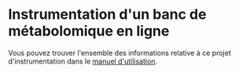 # Instrumentation d'un banc de métabolomique en ligne

Vous pouvez trouver l'ensemble des informations relative à ce projet d'instrumentation dans le [manuel d'utilisation](Manuel_utilisation.pdf). 